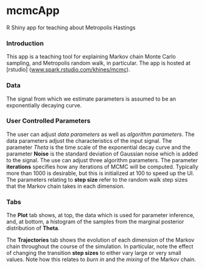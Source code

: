 mcmcApp
=======

R Shiny app for teaching about Metropolis Hastings

### Introduction

This app is a teaching tool for explaining Markov chain Monte Carlo sampling, and Metropolis random walk, in particular. The app is hosted at [rstudio] (www.spark.rstudio.com/khines/mcmc). 

### Data

The signal from which we estimate parameters is assumed to be an exponentially decaying curve.

### User Controlled Parameters

The user can adjust *data parameters* as well as *algorithm parameters*. The data parameters adjust the characteristics of the input signal. The parameter *Theta* is the time scale of the exponential decay curve and the parameter **Noise** is the standard deviation of Gaussian noise which is added to the signal. The use can adjust three algorithm parameters. The parameter **iterations** specifies how any iterations of MCMC will be computed. Typically more than 1000 is desirable, but this is initialized at 100 to speed up the UI. The parameters relating to **step size** refer to the random walk step sizes that the Markov chain takes in each dimension. 

### Tabs

The **Plot** tab shows, at top, the data which is used for parameter inference, and, at bottom, a histogram of the samples from the marginal posterior distribution of **Theta**. 

The **Trajectories** tab shows the evolution of each dimension of the Markov chain throughout the course of the simulation. In particular, note the effect of changing the transition **step sizes** to either vary large or very small values. Note how this relates to *burn in* and the *mixing* of the Markov chain.